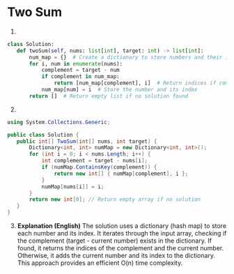 # Two Sum

1.
 ```python
class Solution:
    def twoSum(self, nums: list[int], target: int) -> list[int]:
        num_map = {}  # Create a dictionary to store numbers and their indices
        for i, num in enumerate(nums):
            complement = target - num
            if complement in num_map:
                return [num_map[complement], i]  # Return indices if complement found
            num_map[num] = i  # Store the number and its index
        return []  # Return empty list if no solution found

```
2.
 ```csharp
using System.Collections.Generic;

public class Solution {
    public int[] TwoSum(int[] nums, int target) {
        Dictionary<int, int> numMap = new Dictionary<int, int>();
        for (int i = 0; i < nums.Length; i++) {
            int complement = target - nums[i];
            if (numMap.ContainsKey(complement)) {
                return new int[] { numMap[complement], i };
            }
            numMap[nums[i]] = i;
        }
        return new int[0]; // Return empty array if no solution
    }
}
```
3. **Explanation (English)** The solution uses a dictionary (hash map) to store each number and its index.  It iterates through the input array, checking if the complement (target - current number) exists in the dictionary. If found, it returns the indices of the complement and the current number. Otherwise, it adds the current number and its index to the dictionary.  This approach provides an efficient O(n) time complexity.
	